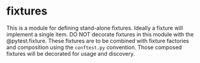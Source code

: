 fixtures
========

This is a module for defining stand-alone fixtures. Ideally a fixture will implement a single item.
DO NOT decorate fixtures in this module with the @pytest.fixture. These fixtures are to be combined
with fixture factories and composition using the `conftest.py` convention. Those composed fixtures
will be decorated for usage and discovery.
